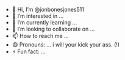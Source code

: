 - 👋 Hi, I’m @jonbonesjones511
- 👀 I’m interested in ...
- 🌱 I’m currently learning ...
- 💞️ I’m looking to collaborate on ...
- 📫 How to reach me ...
- 😄 Pronouns: ... i will your kick your ass. (!)
- ⚡ Fun fact: ...

<!---
jonbonesjones511/jonbonesjones511 is a ✨ special ✨ repository because its `README.md` (this file) appears on your GitHub profile.
You can click the Preview link to take a look at your changes.
--->
